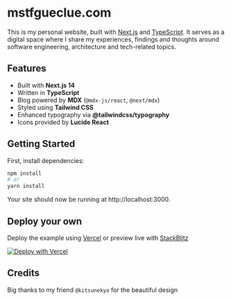 # mstfgueclue.com

This is my personal website, built with [Next.js](https://nextjs.org/) and [TypeScript](https://www.typescriptlang.org/). It serves as a digital space where I share my experiences, findings and thoughts around software engineering, architecture and tech-related topics.

## Features

- Built with **Next.js 14**
- Written in **TypeScript**
- Blog powered by **MDX** (`@mdx-js/react`, `@next/mdx`)
- Styled using **Tailwind CSS**
- Enhanced typography via **@tailwindcss/typography**
- Icons provided by **Lucide React**

## Getting Started 
First, install dependencies:

```bash
npm install
# or
yarn install
```
Your site should now be running at http://localhost:3000.

## Deploy your own

Deploy the example using [Vercel](https://vercel.com?utm_source=github&utm_medium=readme&utm_campaign=next-example) or preview live with [StackBlitz](https://stackblitz.com/github/vercel/next.js/tree/canary/examples/with-typescript)

[![Deploy with Vercel](https://vercel.com/button)](https://vercel.com/new/clone?repository-url=https://github.com/vercel/next.js/tree/canary/examples/with-typescript&project-name=with-typescript&repository-name=with-typescript)

## Credits
Big thanks to my friend `@kitsunekyo` for the beautiful design